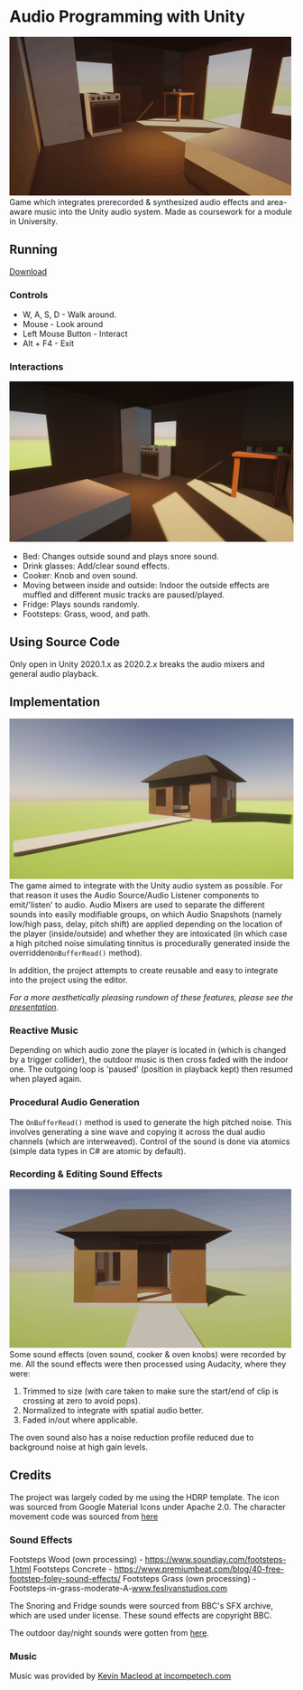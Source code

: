 # Audio Programming with Unity
![GIF of walking around](https://raw.githubusercontent.com/giodestone/Audio-Programming-With-Unity/main/Images/GIF2.gif)
Game which integrates prerecorded & synthesized audio effects and area-aware music into the Unity audio system. Made as coursework for a module in University.

## Running
[Download](https://github.com/giodestone/Audio-Programming-With-Unity/releases)

### Controls
* W, A, S, D - Walk around.
* Mouse - Look around
* Left Mouse Button - Interact
* Alt + F4 - Exit

### Interactions
![Cooker Image](https://raw.githubusercontent.com/giodestone/Audio-Programming-With-Unity/main/Images/Image2.jpg)
- Bed: Changes outside sound and plays snore sound.
- Drink glasses: Add/clear sound effects.
- Cooker: Knob and oven sound.
- Moving between inside and outside: Indoor the outside effects are muffled and different music tracks are paused/played.
- Fridge: Plays sounds randomly.
- Footsteps: Grass, wood, and path.

## Using Source Code
Only open in Unity 2020.1.x as 2020.2.x breaks the audio mixers and general audio playback.

## Implementation
![Image of House](https://raw.githubusercontent.com/giodestone/Audio-Programming-With-Unity/main/Images/Image1.jpg)
The game aimed to integrate with the Unity audio system as possible. For that reason it uses the Audio Source/Audio Listener components to emit/'listen' to audio. Audio Mixers are used to separate the different sounds into easily modifiable groups, on which Audio Snapshots (namely low/high pass, delay, pitch shift) are applied depending on the location of the player (inside/outside) and whether they are intoxicated (in which case a high pitched noise simulating tinnitus is procedurally generated inside the overridden`OnBufferRead()` method).

In addition, the project attempts to create reusable and easy to integrate into the project using the editor.

*For a more aesthetically pleasing rundown of these features, please see the [presentation](https://raw.githubusercontent.com/giodestone/Audio-Programming-With-Unity/main/Presentation.pdf).*

### Reactive Music
Depending on which audio zone the player is located in (which is changed by a trigger collider), the outdoor music is then cross faded with the indoor one. The outgoing loop is 'paused' (position in playback kept) then resumed when played again.

### Procedural Audio Generation
The `OnBufferRead()` method is used to generate the high pitched noise. This involves generating a sine wave and copying it across the dual audio channels (which are interweaved). Control of the sound is done via atomics (simple data types in C# are atomic by default).

### Recording & Editing Sound Effects
![Cabin at night](https://raw.githubusercontent.com/giodestone/Audio-Programming-With-Unity/main/Images/GIF1.gif)
Some sound effects (oven sound, cooker & oven knobs) were recorded by me. All the sound effects were then processed using Audacity, where they were:
1. Trimmed to size (with care taken to make sure the start/end of clip is crossing at zero to avoid pops).
2. Normalized to integrate with spatial audio better.
3. Faded in/out where applicable.

The oven sound also has a noise reduction profile reduced due to background noise at high gain levels.


## Credits
The project was largely coded by me using the HDRP template. The icon was sourced from Google Material Icons under Apache 2.0. The character movement code was sourced from [here](https://assetstore.unity.com/packages/tools/input-management/mini-first-person-controller-174710)

### Sound Effects
Footsteps Wood (own processing) - https://www.soundjay.com/footsteps-1.html
Footsteps Concrete - https://www.premiumbeat.com/blog/40-free-footstep-foley-sound-effects/
Footsteps Grass (own processing) - Footsteps-in-grass-moderate-A-www.fesliyanstudios.com

The Snoring and Fridge sounds were sourced from BBC's SFX archive, which are used under license. These sound effects are copyright BBC.

The outdoor day/night sounds were gotten from [here](https://www.freetousesounds.com/product/vietnam-sound-library/).

### Music
Music was provided by [Kevin Macleod at incompetech.com](https://incompetech.com/music/royalty-free/)

